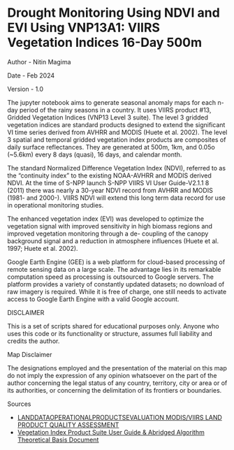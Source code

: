 # Drought Monitoring Using NDVI and EVI Using VNP13A1: VIIRS Vegetation Indices 16-Day 500m

Author - Nitin Magima

Date - Feb 2024

Version - 1.0

The jupyter notebook aims to generate seasonal anomaly maps for each n-day period of the rainy seasons in a country. It uses VIIRS product #13, Gridded Vegetation Indices (VNP13 Level 3 suite). The level 3 gridded vegetation indices are standard products designed to extend the significant VI time series derived from AVHRR and MODIS (Huete et al. 2002). The level 3 spatial and temporal gridded vegetation index products are composites of daily surface reflectances. They are generated at 500m, 1km, and 0.05o (~5.6km) every 8 days (quasi), 16 days, and calendar month. 

The standard Normalized Difference Vegetation Index (NDVI), referred to as the “continuity index” to the existing NOAA-AVHRR and MODIS derived NDVI. At the time of S-NPP launch S-NPP VIIRS VI User Guide-V2.1.1 8  (2011) there was nearly a 30-year NDVI record from AVHRR and MODIS (1981- and 2000-). VIIRS NDVI will extend this long term data record for use in operational monitoring studies.

The enhanced vegetation index (EVI) was developed to optimize the vegetation signal with improved sensitivity in high biomass regions and improved vegetation monitoring through a de- coupling of the canopy background signal and a reduction in atmosphere influences (Huete et al. 1997; Huete et al. 2002). 

Google Earth Engine (GEE) is a web platform for cloud-based processing of remote sensing data on a large scale. The advantage lies in its remarkable computation speed as processing is outsourced to Google servers. The platform provides a variety of constantly updated datasets; no download of raw imagery is required. While it is free of charge, one still needs to activate access to Google Earth Engine with a valid Google account.


DISCLAIMER

This is a set of scripts  shared for educational purposes only.  Anyone who uses this code or its
functionality or structure, assumes full liability and credits the author.

Map Disclaimer

The designations employed and the presentation of the material on this map do not imply the expression 
of any opinion whatsoever on the part of the author concerning the legal status of any country, territory, city or area or of its authorities, or concerning the delimitation of its 
frontiers or boundaries.

Sources
- [LANDDATAOPERATIONALPRODUCTSEVALUATION MODIS/VIIRS LAND PRODUCT QUALITY ASSESSMENT](https://landweb.modaps.eosdis.nasa.gov/browse?sensor=VIIRS&sat=SNPP)
- [Vegetation Index Product Suite User Guide & Abridged Algorithm Theoretical Basis Document](https://lpdaac.usgs.gov/documents/1372/VNP13_User_Guide_ATBD_V2.1.2.pdf)